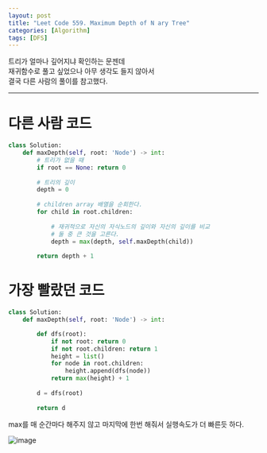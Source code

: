 ```yaml
---
layout: post
title: "Leet Code 559. Maximum Depth of N ary Tree"
categories: [Algorithm]
tags: [DFS]
---
```


트리가 얼마나 깊어지냐 확인하는 문젠데       
재귀함수로 풀고 싶었으나 아무 생각도 들지 않아서    
결국 다른 사람의 풀이를 참고했다.

---

# 다른 사람 코드
```python
class Solution:
    def maxDepth(self, root: 'Node') -> int:
        # 트리가 없을 때
        if root == None: return 0
        
        # 트리의 깊이
        depth = 0
        
        # children array 배열을 순회한다.
        for child in root.children:
            
            # 재귀적으로 자신의 자식노드의 깊이와 자신의 깊이를 비교
            # 둘 중 큰 것을 고른다.
            depth = max(depth, self.maxDepth(child))
            
        return depth + 1
```

# 가장 빨랐던 코드
```python
class Solution:
    def maxDepth(self, root: 'Node') -> int:

        def dfs(root):
            if not root: return 0
            if not root.children: return 1
            height = list()
            for node in root.children:
                height.append(dfs(node))
            return max(height) + 1
        
        d = dfs(root)
        
        return d
```
max를 매 순간마다 해주지 않고
마지막에 한번 해줘서 실행속도가 더 빠른듯 하다.

![image](https://user-images.githubusercontent.com/50114210/67684803-2ecd4480-f9d7-11e9-9a48-3b3d4fbbbfe8.png)
